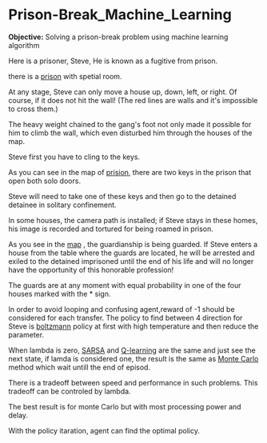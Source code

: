 # Prison-Break_Machine_Learning

**Objective:** Solving a prison-break problem using machine learning algorithm

Here is a prisoner, Steve, He is known as a fugitive from prison.

there is a [prison](https://github.com/rabieifk/Prison-Break_Machine_Learning/blob/master/Prison.png) with spetial room.


At any stage, Steve can only move a house up, down, left, or right. 
Of course, if it does not hit the wall! (The red lines are walls and it's impossible to cross them.) 


The heavy weight chained to the gang's foot not only made it possible for him to climb the wall, which even disturbed him through the houses of the map.


Steve first you have to cling to the keys. 


As you can see in the map of [prision](https://github.com/rabieifk/Prison-Break_Machine_Learning/blob/master/Prison.png), there are two keys in the prison that open both solo doors. 


Steve will need to take one of these keys and then go to the detained detainee in solitary confinement.


In some houses, the camera path is installed; if Steve stays in these homes, his image is recorded and tortured for being roamed in prison.


As you see in the [map](https://github.com/rabieifk/Prison-Break_Machine_Learning/blob/master/Prison.png) , the guardianship is being guarded. 
If Steve enters a house from the table where the guards are located, 
he will be arrested and exiled to the detained imprisoned until the end of his life and will no longer have the opportunity of this honorable profession!


The guards are at any moment with equal probability in one of the four houses marked with the * sign.

In order to avoid looping and confusing agent,reward of -1 should be considered for each transfer. The policy to find between 4 direction for Steve is [boltzmann](https://en.wikipedia.org/wiki/Boltzmann_distribution) policy at first with high temperature and then reduce the parameter.

When lambda is zero, [SARSA](https://en.wikipedia.org/wiki/State%E2%80%93action%E2%80%93reward%E2%80%93state%E2%80%93action) and [Q-learning](https://en.wikipedia.org/wiki/Q-learning) are the same and just see the next state, if lamda is considered one, the result is the same as [Monte Carlo](https://en.wikipedia.org/wiki/Monte_Carlo_algorithm) method which wait untill the end of episod.

There is a tradeoff between speed and performance in such problems. This tradeoff can be controled by lambda.

The best result is for monte Carlo but with most processing power and delay. 

With the policy itaration, agent can find the optimal policy.



